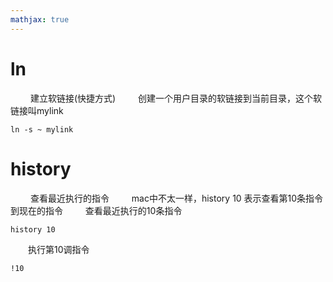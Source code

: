 ```yaml
---
mathjax: true
---
```


# ln
&emsp;&emsp; 建立软链接(快捷方式)
&emsp;&emsp; 创建一个用户目录的软链接到当前目录，这个软链接叫mylink
```
ln -s ~ mylink
```

<!---more-->

# history
&emsp;&emsp; 查看最近执行的指令
&emsp;&emsp; mac中不太一样，history 10 表示查看第10条指令到现在的指令
&emsp;&emsp; 查看最近执行的10条指令
```
history 10
```
&emsp;&emsp;执行第10调指令
```
!10
```
